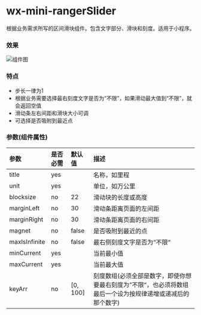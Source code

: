 # wx-mini-rangerSlider  
根据业务需求所写的区间滑块组件。包含文字部分、滑块和刻度。适用于小程序。  
### 效果
![组件图](http://pre7kddvq.bkt.clouddn.com/range_slide.gif)  
### 特点
- 步长一律为1
- 根据业务需要选择最右刻度文字是否为“不限”，如果滑动最大值到“不限”，就会返回空值
- 滑动条左右间距和滑块大小可调
- 可选择是否吸附到最近点
### 参数(组件属性)
|参数|是否必需|默认值|描述|
|:--|:--|:--|:--|
|title|yes||名称，如里程|
|unit|yes||单位，如万公里|
|blocksize|no|22|滑动块的长度或高度|
|marginLeft|no|30|滑动条距离页面的左间距|
|marginRight|no|30|滑动条距离页面的右间距|
|magnet|no|false|是否吸附到最近的点|
|maxIsInfinite|no|false|最右侧刻度文字是否为“不限“|
|minCurrent|yes||当前最小值|
|maxCurrent|yes||当前最大值|
|keyArr|no|[0, 100]|刻度数组(必须全部是数字，即使你想要最右刻度为”不限“，也必须将数组最后一个设为按规律递增或递减后的那个数字)|
